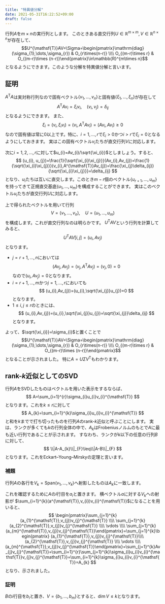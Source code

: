 ```yaml
---
title: "特異値分解"
date: 2021-05-31T16:22:52+09:00
draft: false
---
```


行列$A$を$m\times n$の実行列とします。
このときある直交行列$U\in\mathbb{R}^{m\times m},V\in\mathbb{R}^{n\times n}$が存在して、
$$U^{\mathsf{T}}AV=\Sigma=\begin{pmatrix}\mathrm{diag}(\sigma_{1},\dots,\sigma_{r}) & O_{r\times(n-r)} \\\\ O_{(m-r)\times r} & O_{(m-r)\times (n-r)}\end{pmatrix}\in\mathbb{R}^{m\times n}$$
となるようにできます。このような分解を特異値分解と言います。

## 証明
$A^{\mathsf{T}}A$は実対称行列なので固有ベクトル$\{v_{1},\dots,v_{n}\}$と固有値$\{\xi_{1},\dots,\xi_{n}\}$が存在して
$$
A^{\mathsf{T}}Av_{i}=\xi_{i}v_{i},\quad (v_{i},v_{j})=\delta_{ij}
$$
となるようにできます。
また、
$$
\xi_{i}=(v_{i},\xi_{i}v_{i})=(v_{i},A^{\mathsf{T}}Av_{i})=(Av_{i},Av_{i})\geq0
$$
なので固有値は常に0以上です。特に、$i=1,\dots,r$で$\xi_{i}>0$かつ$i>r$で$\xi_{i}=0$となるようにしておきます。
実はこの固有ベクトル$v_{i}$たちが直交行列$V$に対応します。

次に$i=1,2,\dots,r$に対して$u_{i}=Av_{i}/\sqrt{\xi_{i}}$としましょう。すると、
$$
(u_{i}, u_{j})=\frac{1}{\sqrt{\xi_{i}\xi_{j}}}(Av_{i},Av_{j})=\frac{1}{\sqrt{\xi_{i}\xi_{j}}}(v_{i},A^{\mathsf{T}}Av_{j})=\frac{\xi_{j}\delta_{ij}}{\sqrt{\xi_{i}\xi_{j}}}=\delta_{ij}
$$
となり、$u_{i}$たちは互いに直交します。このとき$m-r$個のベクトル$\{u_{r+1},\dots,u_{m}\}$を持ってきて正規直交基底$\{u_{1},\dots,u_{m}\}$を構成することができます。
実はこのベクトル$u_{i}$たちが直交行列$U$に対応します。

上で得られたベクトルを用いて行列
$$
V=(v_{1},\dots,v_{n}),\quad U=(u_{1},\dots,u_{m})
$$
を構成します。これが直交行列なのは明らかです。
$U^{\mathsf{T}}AV$という行列を計算してみると、
$$
U^{\mathsf{T}}AV[i,j]=(u_{i},Av_{j})
$$
となります。
- $j=r+1,\dots,n$においては
    $$
    (Av_{j},Av_{j})=(v_{j},A^{\mathsf{T}}Av_{j})=(v_{j},0)=0
    $$
    なので$(u_{i},Av_{j})=0$となります。
- $i=r+1,\dots,m$かつ$j=1,\dots,r$においても
    $$
    (u_{i},Av_{j})=(u_{i},\sqrt{\xi_{j}}u_{j})=0
    $$
    となります。
- $1\leq i,j\leq r$のときには、
    $$
    (u_{i},Av_{j})=(u_{i},\sqrt{\xi_{j}}u_{j})=\sqrt{\xi_{j}}\delta_{ij}
    $$
    となります。

よって、$\sqrt{\xi_{i}}=\sigma_{i}$と置くことで
$$U^{\mathsf{T}}AV=\Sigma=\begin{pmatrix}\mathrm{diag}(\sigma_{1},\dots,\sigma_{r}) & O_{r\times(n-r)} \\\\ O_{(m-r)\times r} & O_{(m-r)\times (n-r)}\end{pmatrix}$$
となることが示されました。
特に$A=U\Sigma V^{\mathsf{T}}$もわかります。

## rank-$k$近似としてのSVD
行列$A$をSVDしたものはベクトルを用いた表示をするならば、
$$
A=\sum_{i=1}^{r}\sigma_{i}u_{i}v_{i}^{\mathsf{T}}
$$
となります。これを$k\leq r$に対して
$$
A_{k}=\sum_{i=1}^{k}\sigma_{i}u_{i}v_{i}^{\mathsf{T}}
$$
と和を$k$までで打ち切ったものを行列$A$のrank-$k$近似と呼ぶことにします。
実は、ランクが多くても$k$の行列全体の中で、$A_{k}$はFrobeniusノルムのもとで$A$に最も近い行列であることが示されます。
すなわち、ランクが$k$以下の任意の行列$B$に対して、
$$
\\|A-A_{k}\\|_{F}\leq\\|A-B\\|_{F}
$$
となります。これをEckart–Young–Mirskyの定理と言います。

### 補題
行列$A$の各行を$V_{k}=\mathrm{Span}(v_{1},\dots,v_{k})$へ射影したものは$A_{k}$に一致します。

これを確認するために$A$の$i$行目を$a_{i}$と置きます。
横ベクトル$a$に対する$V_{k}$への射影が
$\sum_{i=1}^{k}(a^{\mathsf{T}},v_{i})v_{i}^{\mathsf{T}}$になることを用いると、
$$
\begin{pmatrix}\sum_{j=1}^{k}(a_{1}^{\mathsf{T}},v_{j})v_{j}^{\mathsf{T}} \\\\ \sum_{j=1}^{k}(a_{2}^{\mathsf{T}},v_{j})v_{j}^{\mathsf{T}} \\\\ \vdots \\\\ \sum_{j=1}^{k}(a_{m}^{\mathsf{T}},v_{j})v_{j}^{\mathsf{T}}\end{pmatrix}=\sum_{j=1}^{k}\begin{pmatrix} (a_{1}^{\mathsf{T}},v_{j})v_{j}^{\mathsf{T}}\\\\(a_{2}^{\mathsf{T}},v_{j})v_{j}^{\mathsf{T}} \\\\ \vdots \\\\(a_{m}^{\mathsf{T}},v_{j})v_{j}^{\mathsf{T}}\end{pmatrix}=\sum_{j=1}^{k}Av_{j}v_{j}^{\mathsf{T}}=\sum_{i=1}^{r}\sum_{j=1}^{k}\sigma_{i}u_{i}v_{i}^{\mathsf{T}}v_{j}v_{j}^{\mathsf{T}}=\sum_{i=1}^{k}\sigma_{i}u_{i}v_{i}^{\mathsf{T}}=A_{k}
$$
となり、示されました。

### 証明
$B$の$i$行目を$b_{i}$と置き、$V=\{b_{1},\dots,b_{m}\}$とすると、$\dim V\leq k$となります。
